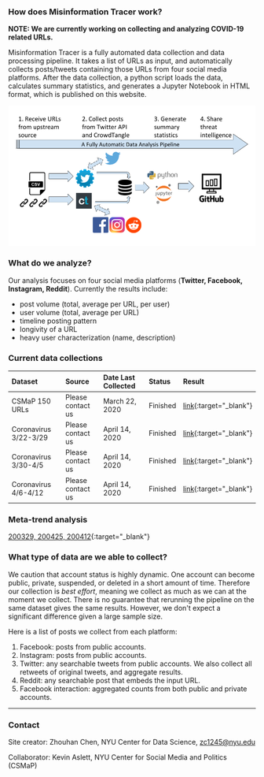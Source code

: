 

### How does Misinformation Tracer work?

__NOTE: We are currently working on collecting and analyzing COVID-19 related URLs.__

Misinformation Tracer is a fully automated data collection and data processing pipeline. It takes a list of URLs as input, and automatically collects posts/tweets containing those URLs from four social media platforms. After the data collection, a python script loads the data, calculates summary statistics, and generates a Jupyter Notebook in HTML format, which is published on this website.

![Branching](architecture.png)


### What do we analyze?

Our analysis focuses on four social media platforms (**Twitter, Facebook, Instagram, Reddit**). Currently the results include:

* post volume (total, average per URL, per user)
* user volume (total, average per URL)
* timeline posting pattern
* longivity of a URL 
* heavy user characterization (name, description)


### Current data collections


| Dataset      | Source    |   Date Last Collected    | Status            | Result |
|:-------------|:------------------|:------------------|:------------------|:-------|
| CSMaP 150 URLs  |  Please contact us  | March 22, 2020| Finished       | [link](./csmap_150_url.html){:target="_blank"}  |
| Coronavirus 3/22-3/29|Please contact us | April 14, 2020| Finished     |[link](./tracker_200329.html){:target="_blank"}   |
| Coronavirus 3/30-4/5 |Please contact us | April 14, 2020| Finished     |[link](./tracker_200405.html){:target="_blank"}   |
| Coronavirus 4/6-4/12 |Please contact us | April 14, 2020| Finished     |[link](./tracker_200412.html){:target="_blank"}   |

### Meta-trend analysis
[200329, 200425, 200412](./cross_platform_trend_analysis.html){:target="_blank"}

<!-- [link](./source/mit_collection.csv) -->
<!-- [link](./source/csmap_150.csv) -->
<!-- [link](./source/coronavirus.csv) -->

### What type of data are we able to collect?

We caution that account status is highly dynamic. One account can become public, private, suspended, or deleted in a short amount of time. Therefore our collection is _best effort_, meaning we collect as much as we can at the moment we collect. There is no guarantee that rerunning the pipeline on the same dataset gives the same results. However, we don't expect a significant difference given a large sample size. 

Here is a list of posts we collect from each platform:

1. Facebook: posts from public accounts.
2. Instagram: posts from public accounts.
3. Twitter: any searchable tweets from public accounts. We also collect all retweets of original tweets, and aggregate results.  
4. Reddit: any searchable post that embeds the input URL.
5. Facebook interaction: aggregated counts from both public and private accounts.



* * *

### Contact

Site creator: Zhouhan Chen, NYU Center for Data Science, <zc1245@nyu.edu>

Collaborator: Kevin Aslett, NYU Center for Social Media and Politics (CSMaP)
